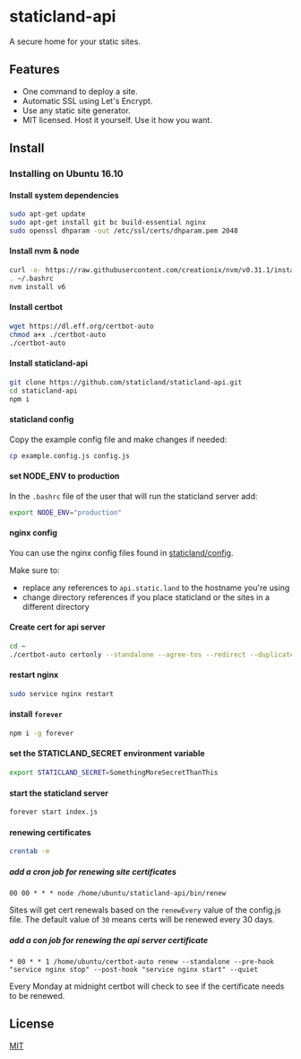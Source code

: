 # staticland-api

A secure home for your static sites.

## Features

- One command to deploy a site.
- Automatic SSL using Let's Encrypt.
- Use any static site generator.
- MIT licensed. Host it yourself. Use it how you want.

## Install

### Installing on Ubuntu 16.10

#### Install system dependencies

```bash
sudo apt-get update
sudo apt-get install git bc build-essential nginx
sudo openssl dhparam -out /etc/ssl/certs/dhparam.pem 2048
```

#### Install nvm & node

```bash
curl -o- https://raw.githubusercontent.com/creationix/nvm/v0.31.1/install.sh | bash
. ~/.bashrc
nvm install v6
```

#### Install certbot

```bash
wget https://dl.eff.org/certbot-auto
chmod a+x ./certbot-auto
./certbot-auto
```

#### Install staticland-api

```bash
git clone https://github.com/staticland/staticland-api.git
cd staticland-api
npm i
```

#### staticland config

Copy the example config file and make changes if needed:

```bash
cp example.config.js config.js
```

#### set NODE_ENV to production

In the `.bashrc` file of the user that will run the staticland server add:

```bash
export NODE_ENV="production"
```

#### nginx config

You can use the nginx config files found in [staticland/config](https://github.com/staticland/config).

Make sure to:

- replace any references to `api.static.land` to the hostname you're using
- change directory references if you place staticland or the sites in a different directory

#### Create cert for api server

```bash
cd ~
./certbot-auto certonly --standalone --agree-tos --redirect --duplicate --text --email hi@static.land -d api.static.land
```

#### restart nginx

```bash
sudo service nginx restart
```

#### install `forever`

```bash
npm i -g forever
```

#### set the STATICLAND_SECRET environment variable

```bash
export STATICLAND_SECRET=SomethingMoreSecretThanThis
```

#### start the staticland server

```bash
forever start index.js
```

#### renewing certificates 

```bash
crontab -e
```

##### add a cron job for renewing site certificates

```
00 00 * * * node /home/ubuntu/staticland-api/bin/renew
```

Sites will get cert renewals based on the `renewEvery` value of the config.js file. The default value of `30` means certs will be renewed every 30 days.

##### add a con job for renewing the api server certificate

```
* 00 * * 1 /home/ubuntu/certbot-auto renew --standalone --pre-hook "service nginx stop" --post-hook "service nginx start" --quiet
```

Every Monday at midnight certbot will check to see if the certificate needs to be renewed.

## License
[MIT](LICNESE.md)
